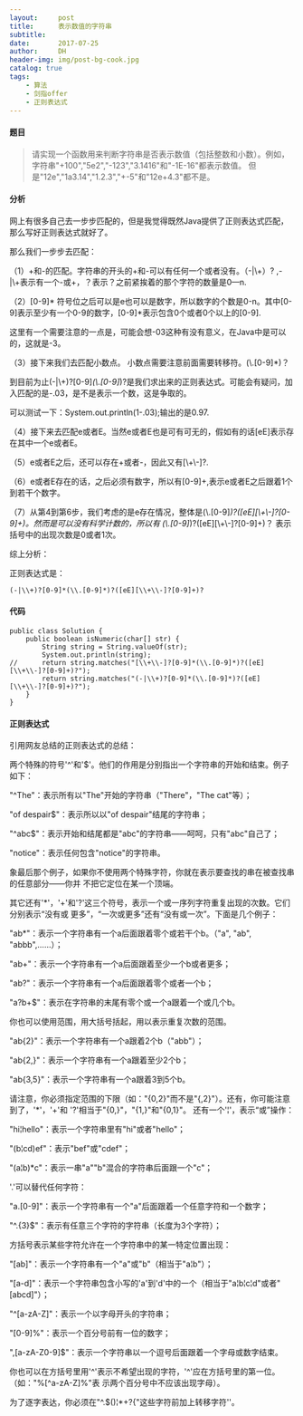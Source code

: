 ```yaml
---
layout:     post
title:      表示数值的字符串
subtitle:   
date:       2017-07-25
author:     DH
header-img: img/post-bg-cook.jpg
catalog: true
tags:
    - 算法
    - 剑指offer
    - 正则表达式
---
```

#### 题目

>请实现一个函数用来判断字符串是否表示数值（包括整数和小数）。例如，字符串"+100","5e2","-123","3.1416"和"-1E-16"都表示数值。 
但是"12e","1a3.14","1.2.3","+-5"和"12e+4.3"都不是。

#### 分析

网上有很多自己去一步步匹配的，但是我觉得既然Java提供了正则表达式匹配，那么写好正则表达式就好了。

那么我们一步步去匹配：

（1）+和-的匹配。字符串的开头的+和-可以有任何一个或者没有。（-|\\+）? ,-|\\+表示有一个-或+，？表示？之前紧挨着的那个字符的数量是0—n.

（2）[0-9]*   符号位之后可以是e也可以是数字，所以数字的个数是0-n。其中[0-9]表示至少有一个0-9的数字，[0-9]*表示包含0个或者0个以上的[0-9].

这里有一个需要注意的一点是，可能会想-03这种有没有意义，在Java中是可以的，这就是-3。

（3）接下来我们去匹配小数点。 小数点需要注意前面需要转移符。(\\.[0-9]*)？

到目前为止(-|\\+)?[0-9]*(\\.[0-9]*)?是我们求出来的正则表达式。可能会有疑问，加入匹配的是-.03，是不是表示一个数，这是争取的。

可以测试一下：System.out.println(1-.03);输出的是0.97.

（4）接下来去匹配e或者E。当然e或者E也是可有可无的，假如有的话[eE]表示存在其中一个e或者E。

（5）e或者E之后，还可以存在+或者-，因此又有[\\+\\-]?.

（6）e或者E存在的话，之后必须有数字，所以有[0-9]+,表示e或者E之后跟着1个到若干个数字。

（7）从第4到第6步，我们考虑的是e存在情况，整体是(\\.[0-9]*)?([eE][\\+\\-]?[0-9]+)。然而是可以没有科学计数的，所以有
(\\.[0-9]*)?([eE][\\+\\-]?[0-9]+)？  表示括号中的出现次数是0或者1次。


综上分析：

正则表达式是：
```
(-|\\+)?[0-9]*(\\.[0-9]*)?([eE][\\+\\-]?[0-9]+)?		

```


#### 代码

```
public class Solution {
    public boolean isNumeric(char[] str) {
        String string = String.valueOf(str);
		System.out.println(string);
//		return string.matches("[\\+\\-]?[0-9]*(\\.[0-9]*)?([eE][\\+\\-]?[0-9]+)?");
		return string.matches("(-|\\+)?[0-9]*(\\.[0-9]*)?([eE][\\+\\-]?[0-9]+)?");
    }
}		

```


#### 正则表达式

引用网友总结的正则表达式的总结：

两个特殊的符号'^'和'$'。他们的作用是分别指出一个字符串的开始和结束。例子如下：

"^The"：表示所有以"The"开始的字符串（"There"，"The cat"等）；

"of despair$"：表示所以以"of despair"结尾的字符串；

"^abc$"：表示开始和结尾都是"abc"的字符串——呵呵，只有"abc"自己了；

"notice"：表示任何包含"notice"的字符串。


象最后那个例子，如果你不使用两个特殊字符，你就在表示要查找的串在被查找串的任意部分——你并
不把它定位在某一个顶端。


其它还有'*'，'+'和'?'这三个符号，表示一个或一序列字符重复出现的次数。它们分别表示“没有或
更多”，“一次或更多”还有“没有或一次”。下面是几个例子：

"ab*"：表示一个字符串有一个a后面跟着零个或若干个b。（"a", "ab", "abbb",……）；

"ab+"：表示一个字符串有一个a后面跟着至少一个b或者更多；

"ab?"：表示一个字符串有一个a后面跟着零个或者一个b；

"a?b+$"：表示在字符串的末尾有零个或一个a跟着一个或几个b。


你也可以使用范围，用大括号括起，用以表示重复次数的范围。


"ab{2}"：表示一个字符串有一个a跟着2个b（"abb"）；

"ab{2,}"：表示一个字符串有一个a跟着至少2个b；

"ab{3,5}"：表示一个字符串有一个a跟着3到5个b。


请注意，你必须指定范围的下限（如："{0,2}"而不是"{,2}"）。还有，你可能注意到了，'*'，'+'和
'?'相当于"{0,}"，"{1,}"和"{0,1}"。
还有一个'¦'，表示“或”操作：


"hi¦hello"：表示一个字符串里有"hi"或者"hello"；

"(b¦cd)ef"：表示"bef"或"cdef"；

"(a¦b)*c"：表示一串"a""b"混合的字符串后面跟一个"c"；



'.'可以替代任何字符：

"a.[0-9]"：表示一个字符串有一个"a"后面跟着一个任意字符和一个数字；

"^.{3}$"：表示有任意三个字符的字符串（长度为3个字符）；


方括号表示某些字符允许在一个字符串中的某一特定位置出现：

"[ab]"：表示一个字符串有一个"a"或"b"（相当于"a¦b"）；

"[a-d]"：表示一个字符串包含小写的'a'到'd'中的一个（相当于"a¦b¦c¦d"或者"[abcd]"）；

"^[a-zA-Z]"：表示一个以字母开头的字符串；

"[0-9]%"：表示一个百分号前有一位的数字；

",[a-zA-Z0-9]$"：表示一个字符串以一个逗号后面跟着一个字母或数字结束。



你也可以在方括号里用'^'表示不希望出现的字符，'^'应在方括号里的第一位。（如："%[^a-zA-Z]%"表
示两个百分号中不应该出现字母）。

为了逐字表达，你必须在"^.$()¦*+?{\"这些字符前加上转移字符'\'。

